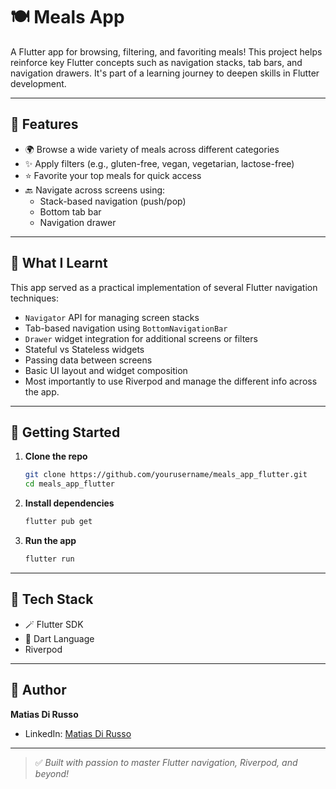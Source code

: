 # 🍽️ Meals App

A Flutter app for browsing, filtering, and favoriting meals! This project helps reinforce key Flutter concepts such as navigation stacks, tab bars, and navigation drawers. It's part of a learning journey to deepen skills in Flutter development.

---

## 🔮 Features

- 🌍 Browse a wide variety of meals across different categories
- ✨ Apply filters (e.g., gluten-free, vegan, vegetarian, lactose-free)
- ⭐ Favorite your top meals for quick access
- 🔙 Navigate across screens using:
  - Stack-based navigation (push/pop)
  - Bottom tab bar
  - Navigation drawer

---

## 📖 What I Learnt

This app served as a practical implementation of several Flutter navigation techniques:

- `Navigator` API for managing screen stacks
- Tab-based navigation using `BottomNavigationBar`
- `Drawer` widget integration for additional screens or filters
- Stateful vs Stateless widgets
- Passing data between screens
- Basic UI layout and widget composition
- Most importantly to use Riverpod and manage the different info across the app.

---

## 🚀 Getting Started

1. **Clone the repo**
   ```bash
   git clone https://github.com/yourusername/meals_app_flutter.git
   cd meals_app_flutter
   ```
2. **Install dependencies**
   ```bash
   flutter pub get
   ```
3. **Run the app**
   ```bash
   flutter run
   ```

---

## 🔧 Tech Stack

- 🪄 Flutter SDK
- 📂 Dart Language
- Riverpod

---

## 👥 Author

**Matias Di Russo**

- LinkedIn: [Matias Di Russo](https://www.linkedin.com/in/matias-di-russo)

---

> ✅ *Built with passion to master Flutter navigation, Riverpod, and beyond!*

